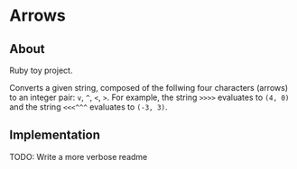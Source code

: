 # Arrows

## About

Ruby toy project.

Converts a given string, composed of the follwing four characters (arrows) to an integer pair: `v`, `^`, `<`, `>`. For example, the string `>>>>` evaluates to `(4, 0)` and the string `<<<^^^` evaluates to `(-3, 3)`.

## Implementation

TODO: Write a more verbose readme
